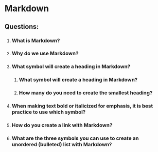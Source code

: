 # Markdown

## Questions: 

1. ### What is Markdown?

1. ### Why do we use Markdown?

1. ### What symbol will create a heading in Markdown?
   1. ### What symbol will create a heading in Markdown?
   2. ### How many do you need to create the smallest heading?

1. ### When making text bold or italicized for emphasis, it is best practice to use which symbol?
1. ### How do you create a link with Markdown?
1. ### What are the three symbols you can use to create an unordered (bulleted) list with Markdown?

